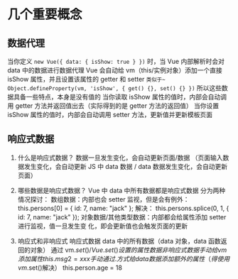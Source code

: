 # 几个重要概念

## 数据代理

当你定义 `new Vue({ data: { isShow: true } })` 时，当 Vue 内部解析时会对 data 中的数据进行数据代理
Vue 会自动给 vm（this/实例对象）添加一个直接 isShow 属性，并且设置该属性的 getter 和 setter `类似于~ Object.defineProperty(vm, 'isShow', { get() {}, set() {} })`
所以这些数据具备一些特点，本身是没有值的
当你读取 isShow 属性的值时，内部会自动调用 getter 方法并返回值出去（实际得到的是 getter 方法的返回值）
当你设置 isShow 属性的值时，内部会自动调用 setter 方法，更新值并更新模板页面

## 响应式数据

1. 什么是响应式数据？
   数据一旦发生变化，会自动更新页面/数据
   （页面输入数据发生变化，会自动更新 JS 中 data 数据 / data 数据发生变化，会自动更新页面）

2. 哪些数据是响应式数据？
   Vue 中 data 中所有数据都是响应式数据
   分为两种情况探讨：
   数组数据：内部也会 setter 监视，但是会有例外：
      this.persons[0] = { id: 7, name: "jack" };
      解决： this.persons.splice(0, 1, { id: 7, name: "jack" });
   对象数据/其他类型数据：内部都会给属性添加 setter 进行监视，值一旦发生变 化，即会更新值也会触发页面的更新

3. 响应式和非响应式
   响应式数据
      data 中的所有数据（data 对象，data 函数返回的对象）
      通过 vm.$set() / Vue.set() 设置的属性数据
   非响应式数据   
      手动给vm添加属性  
        this.msg2 = xxx
      手动通过 . 方式给data数据添加额外的属性（得使用vm.$set()解决）
        this.person.age = 18
